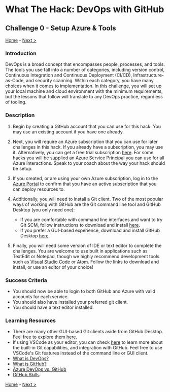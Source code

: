# What The Hack: DevOps with GitHub

## Challenge 0 - Setup Azure & Tools

[Home](../readme.md) - [Next >](challenge01.md)

### Introduction

DevOps is a broad concept that encompasses people, processes, and tools. The tools you use fall into a number of categories, including version control, Continuous Integration and Continuous Deployment (CI/CD), Infrastructure-as-Code, and security scanning. Within each category, you have many choices when it comes to implementation. In this challenge, you will set up your local machine and cloud environment with the minimum requirements, but the lessons that follow will translate to any DevOps practice, regardless of tooling. 

### Description

1. Begin by creating a GitHub account that you can use for this hack. You may use an existing account if you have one already.

2. Next, you will require an Azure subscription that you can use for later challenges in this hack. If you already have a subscription, you may use it. Alternatively, you can get a free trial subscription [here](https://azure.microsoft.com/en-us/free/). For some hacks you will be supplied an Azure Service Principal you can use for all Azure interactions. Speak to your coach about the way your hack should be setup.

3. If you created, or are using your own Azure subscription, log in to the [Azure Portal](http://portal.azure.com) to confirm that you have an active subscription that you can deploy resources to. 

4. Additionally, you will need to install a Git client. Two of the most popular ways of working with GitHub are the Git command line tool and GitHub Desktop (you only need one):

    - If you are comfortable with command line interfaces and want to try Git SCM, follow instructions to download and install [here](https://git-scm.com/downloads). 
    - If you prefer a GUI-based experience, download and install GitHub Desktop [here](https://desktop.github.com/). 

5. Finally, you will need some version of IDE or text editor to complete the challenges. You are welcome to use built in applications such as TextEdit or Notepad, though we highly recommend development tools such as [Visual Studio Code](https://code.visualstudio.com/) or [Atom](https://atom.io/). Follow the links to download and install, or use an editor of your choice!


### Success Criteria

- You should now be able to login to both GitHub and Azure with valid accounts for each service. 
- You should also have installed your preferred git client. 
- You should have a text editor installed. 

### Learning Resources

- There are many other GUI-based Git clients aside from GitHub Desktop. Feel free to explore them [here](https://git-scm.com/downloads/guis). 
- If using VSCode as your editor, you can check [here](https://code.visualstudio.com/docs/editor/github) to learn more about the built-in Git capabilities, and integration with GitHub. Feel free to use VSCode's Git features instead of the command line or GUI client. 
- [What is DevOps?](https://docs.microsoft.com/en-us/azure/devops/learn/what-is-devops)
- [What is GitHub?](https://guides.github.com/activities/hello-world/)
- [Azure DevOps vs. GitHub](https://acloudguru.com/blog/engineering/azure-devops-vs-github-comparing-microsofts-devops-twins)
- [GitHub Skills](https://skills.github.com/)

[Home](../readme.md) - [Next >](challenge01.md)
